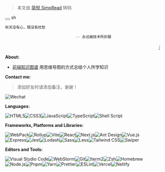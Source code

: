 <style src="./index.scss"></style>

> 本文由 [简悦 SimpRead](http://ksria.com/simpread/) 转码

<div class="language-sh vp-adaptive-theme">
<button title="Copy Code" class="copy"></button>
<span class="lang">sh</span>
<pre class="shiki shiki-themes github-light github-dark vp-code">
<code><span class="line"><span style="--shiki-light:#6F42C1;--shiki-dark:#B392F0;">秋天没有心，既没有忧愁</span></span>
<span class="line">
<span style="--shiki-light:#6F42C1;--shiki-dark:#B392F0;">                                --</span><span style="--shiki-light:#032F62;--shiki-dark:#9ECBFF;"> 永远被技术所折服</span>
</span></code>
<marquee><a href="" class="advertisement">买白酒，找南将，好便宜</a></marquee>
</pre>
</div>

**About:**

- [前端知识图谱](https://xmind.fe-mm.com) 用思维导图的方式总结个人所学知识

**Contact me:**

> 添加好友时请添加备注，谢谢！

<p><img src="https://img.shields.io/badge/WeChat-Z1127530756-07C160?logo=wechat" alt="Wechat" loading="lazy" class="medium-zoom-image"></p>

**Languages:**

<p class="languages"><img src="https://img.shields.io/badge/HTML5-E34F26?logo=HTML5&amp;logoColor=fff" alt="HTML5" loading="lazy" class="medium-zoom-image"><img src="https://img.shields.io/badge/CSS3-1572B6?logo=CSS3&amp;logoColor=fff" alt="CSS3" loading="lazy" class="medium-zoom-image"><img src="https://img.shields.io/badge/JavaScript-F7DF1E?logo=JavaScript&amp;logoColor=333" alt="JavaScript" loading="lazy" class="medium-zoom-image"><img src="https://img.shields.io/badge/TypeScript-3178C6?logo=TypeScript&amp;logoColor=fff" alt="TypeScript" loading="lazy" class="medium-zoom-image"><img src="https://img.shields.io/badge/Shell_Script-4EAA25.svg?logo=gnu-bash&amp;logoColor=white" alt="Shell Script" loading="lazy" class="medium-zoom-image"></p>

**Frameworks, Platforms and Libraries:**

<p class="frameworks"><img src="https://img.shields.io/badge/WebPack-8DD6F9?logo=WebPack&amp;logoColor=333" alt="WebPack" loading="lazy" class="medium-zoom-image"><img src="https://img.shields.io/badge/Rollup-EC4A3F?logo=Rollup.js&amp;logoColor=fff" alt="Rollup" loading="lazy" class="medium-zoom-image"><img src="https://img.shields.io/badge/Vite-646CFF?logo=Vite&amp;logoColor=fff" alt="Vite" loading="lazy" class="medium-zoom-image"><img src="https://img.shields.io/badge/React-61DAFB?logo=React&amp;logoColor=333" alt="React" loading="lazy" class="medium-zoom-image"><img src="https://img.shields.io/badge/Next.js-000000?logo=Next.js&amp;logoColor=fff" alt="Next.js" loading="lazy" class="medium-zoom-image"><img src="https://img.shields.io/badge/Ant%20Design-1677FF?logo=AntDesign&amp;logoColor=fff" alt="Ant Design" loading="lazy" class="medium-zoom-image"><img src="https://img.shields.io/badge/Vue.js-4FC08D?logo=Vue.js&amp;logoColor=fff" alt="Vue.js" loading="lazy" class="medium-zoom-image"><img src="https://img.shields.io/badge/Express-000000?logo=Express&amp;logoColor=fff" alt="Express" loading="lazy" class="medium-zoom-image"><img src="https://img.shields.io/badge/Jest-C21325?logo=Jest&amp;logoColor=fff" alt="Jest" loading="lazy" class="medium-zoom-image"><img src="https://img.shields.io/badge/Lodash-3498db?logo=Lodash&amp;logoColor=fff" alt="Lodash" loading="lazy" class="medium-zoom-image"><img src="https://img.shields.io/badge/Sass-CC6699?logo=Sass&amp;logoColor=fff" alt="Sass" loading="lazy" class="medium-zoom-image"><img src="https://img.shields.io/badge/Less-1D365D?logo=Less&amp;logoColor=fff" alt="Less" loading="lazy" class="medium-zoom-image"><img src="https://img.shields.io/badge/Tailwind%20CSS-06B6D4?logo=TailwindCSS&amp;logoColor=fff" alt="Tailwind CSS" loading="lazy" class="medium-zoom-image"><img src="https://img.shields.io/badge/Swiper-6332F6?logo=Swiper&amp;logoColor=fff" alt="Swiper" loading="lazy" class="medium-zoom-image"></p>

**Editors and Tools:**

<p class="tools"><img src="https://img.shields.io/badge/VS%20CODE-007ACC?logo=VisualStudioCode&amp;logoColor=fff" alt="Visual Studio Code" loading="lazy" class="medium-zoom-image"><img src="https://img.shields.io/badge/WebStorm-000000?logo=WebStorm&amp;logoColor=fff" alt="WebStorm" loading="lazy" class="medium-zoom-image"><img src="https://img.shields.io/badge/Git-F05032?logo=Git&amp;logoColor=fff" alt="Git" loading="lazy" class="medium-zoom-image"><img src="https://img.shields.io/badge/Iterm2-000000?logo=Iterm2&amp;logoColor=fff" alt="Iterm2" loading="lazy" class="medium-zoom-image"><img src="https://img.shields.io/badge/Zsh-F15A24?logo=Zsh&amp;logoColor=fff" alt="Zsh" loading="lazy" class="medium-zoom-image"><img src="https://img.shields.io/badge/Homebrew-FBB040?logo=Homebrew&amp;logoColor=fff" alt="Homebrew" loading="lazy" class="medium-zoom-image"><img src="https://img.shields.io/badge/Node.js-339933?logo=Node.js&amp;logoColor=fff" alt="Node.js" loading="lazy" class="medium-zoom-image"><img src="https://img.shields.io/badge/Pnpm-4A4A4A?logo=Pnpm&amp;logoColor=fff" alt="Pnpm" loading="lazy" class="medium-zoom-image"><img src="https://img.shields.io/badge/Yarn-2C8EBB?logo=Yarn&amp;logoColor=fff" alt="Yarn" loading="lazy" class="medium-zoom-image"><img src="https://img.shields.io/badge/Prettier-F7B93E?logo=Prettier&amp;logoColor=fff" alt="Prettier" loading="lazy" class="medium-zoom-image"><img src="https://img.shields.io/badge/ESLint-4B32C3?logo=ESLint&amp;logoColor=fff" alt="ESLint" loading="lazy" class="medium-zoom-image"><img src="https://img.shields.io/badge/vercel-000000.svg?logo=Vercel&amp;logoColor=fff" alt="Vercel" loading="lazy" class="medium-zoom-image"><img src="https://img.shields.io/badge/Netlify-00C7B7.svg?logo=Netlify&amp;logoColor=fff" alt="Netlify" loading="lazy" class="medium-zoom-image"></p>
